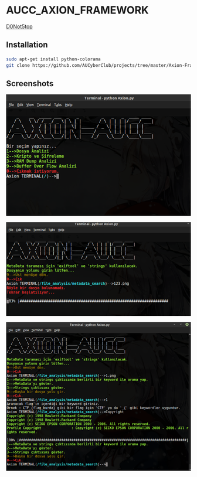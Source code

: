 AUCC_AXION_FRAMEWORK
====================

[D0Not5top](https://www.vulnhub.com/entry/d0not5top-12,191/)

## Installation

```bash
sudo apt-get install python-colorama
git clone https://github.com/AUCyberClub/projects/tree/master/Axion-Framework
```
## Screenshots

![screenshot](screenshots/1.png)

![screenshot](screenshots/2.png)

![screenshot](screenshots/3.png)

